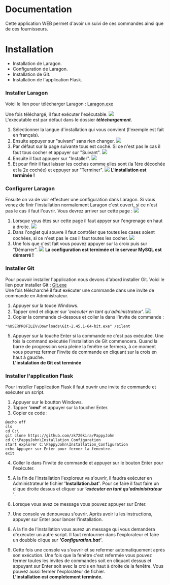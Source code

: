 # Documentation
Cette application WEB permet d'avoir un suivi de ces commandes ainsi que de ces fournisseurs.

# Installation
- Installation de Laragon.
- Configuration de Laragon.
- Installation de Git.
- Installation de l'application Flask.
### Installer Laragon
Voici le lien pour télécharger Laragon :
[Laragon.exe](https://github.com/leokhoa/laragon/releases/download/6.0.0/laragon-wamp.exe)

Une fois téléchargé, il faut exécuter l'exécutable.
![](https://onedrive.live.com/embed?resid=E1FF9285CB4A211C%2111286&authkey=%21AD9rho5_rleqvb0&width=225&height=40) \
L'exécutable est par défaut dans le dossier ***téléchargement***.

1) Sélectionner la langue d'installation qui vous convient (l'exemple est fait en français).
2) Ensuite appuyer sur "suivant" sans rien changer.
![](https://onedrive.live.com/embed?resid=E1FF9285CB4A211C%2111288&authkey=%21AIAKG8HDBdZ9OcY&width=733&height=559)
3) Par défaut sur la page suivante tous est coché. Si ce n'est pas le cas il faut tous cocher et appuyer sur "Suivant".
![](https://onedrive.live.com/embed?resid=E1FF9285CB4A211C%2111289&authkey=%21AJVZwQUxmAs5Bns&width=734&height=560)
4) Ensuite il faut appuyer sur "Installer".
![](https://onedrive.live.com/embed?resid=E1FF9285CB4A211C%2111290&authkey=%21AGi8z7UFSYff3hY&width=735&height=561)
5) Et pour finir il faut laisser les coches comme elles sont (la 1ère décochée et la 2e cochée) et eppuyer sur "Terminer".
![](https://onedrive.live.com/embed?resid=E1FF9285CB4A211C%2111291&authkey=%21ACVT9rgiwQwedbk&width=730&height=563)
**L'installation est terminée !**

### Configurer Laragon
Ensuite on va de voir effectuer une configuration dans Laragon.
Si vous venez de finir l'installation normalement Laragon c'est ouvert, si ce n'est pas le cas il faut l'ouvrir.
Vous devrez arriver sur cette page :
![](https://onedrive.live.com/embed?resid=E1FF9285CB4A211C%2111292&authkey=%21AAKaa8cdtZQYvBE&width=1006&height=668)
1) Lorsque vous êtes sur cette page il faut appyer sur l'engrenage en haut à droite.
![](https://onedrive.live.com/embed?resid=E1FF9285CB4A211C%2111293&authkey=%21AEh8FZ52GftYb9c&width=1002&height=661)
2) Dans l'onglet qui souvre il faut contrôler que toutes les cases soient cochées, si ce n'est pas le cas il faut toutes les cocher.
![](https://onedrive.live.com/embed?resid=E1FF9285CB4A211C%2111294&authkey=%21ADkbHSNsviWsLpw&width=790&height=662)
3) Une fois que c'est fait vous pouvez appuyer sur la croix puis sur "Démarrer".
![](https://onedrive.live.com/embed?resid=E1FF9285CB4A211C%2111295&authkey=%21AGQjqdWb79Ulzus&width=1002&height=669)
**La configuration est ternimée et le serveur MySQL est démarré !**

### Installer Git
Pour pouvoir installer l'application nous devons d'abord installer Git.
Voici le lien pour installer Git : [Git.exe](https://github.com/git-for-windows/git/releases/download/v2.45.1.windows.1/Git-2.45.1-64-bit.exe) \
Une fois télécharché il faut exécuter une commande dans une invite de commande en Administrateur.
1) Appuyer sur la touce Windows.
2) Tapper cmd et cliquer sur *'exécuter en tant qu'administrateur'*.
![](https://onedrive.live.com/embed?resid=E1FF9285CB4A211C%2111300&authkey=%21AC6fLN-siTrca_Q&width=782&height=636)
4) Copier la commande ci-dessous et coller la dans l'invite de commande :
```batch=
"%USERPROFILE%\Downloads\Git-2.45.1-64-bit.exe" /silent
```
5) Appuyer sur la touche Enter si la commande ne c'est pas exécutée.
Une fois la command exécutée l'installation de Git commencera. Quand la barre de progression sera pleine la fenêtre se fermera, à ce moment vous pourrez fermer l'invite de commande en cliquant sur la crois en haut à gauche. \
**L'instalation de Git est terminée**

### Installer l'application Flask
Pour insteller l'application Flask il faut ouvrir une invite de commande et exécuter un script.
1) Appuyer sur le boutton Windows.
2) Tapper ***'cmd'*** et appuyer sur la toucher Enter.
3) Copier ce code : 
```batch=
@echo off
cls
cd C:\
git clone https://github.com/zk720kira/PappyJohn
cd C:\PappyJohn\Installation_Configuration
start explorer C:\PappyJohn\Installation_Configuration
echo Appuyer sur Enter pour fermer la fenentre.
exit
```
4) Coller le dans l'invite de commande et appuyer sur le bouton Enter pour l'exécuter.
5) A la fin de l'installation l'exploreur va s'ouvrir, il faudra exécuter en Administrateur le fichier **'Installation.bat'**.
![]()Pour ce faire il faut faire un clique droite dessus et cliquer sur ***'exécuter en tant qu'administrateur '***.

6) Lorsque vous avez ce message vous pouvez appuyer sur Enter.
7) Une console va denouveau s'ouvrir. Après avoir lu les instructions, appuyer sur Enter pour lancer l'installation.
![]()
8) A la fin de l'installation vous aurez un message qui vous demandera d'exécuter un autre script. Il faut rentourner dans l'explorateur et faire un doubble clique sur ***'Configuration.bat'***.
![]()
9) Cette fois une console va s'ouvrir et se refermer automatiquement après son exécution. Une fois que la fenêtre c'est refermée vous pouvez fermer toutes les invites de commandes soit en cliquant dessus et appuyant sur Enter soit avec la crois en haut à droite de la fenêtre. Vous pouvez aussi fermer l'explorateur de fichier. \
**L'installation est completement terminée.**